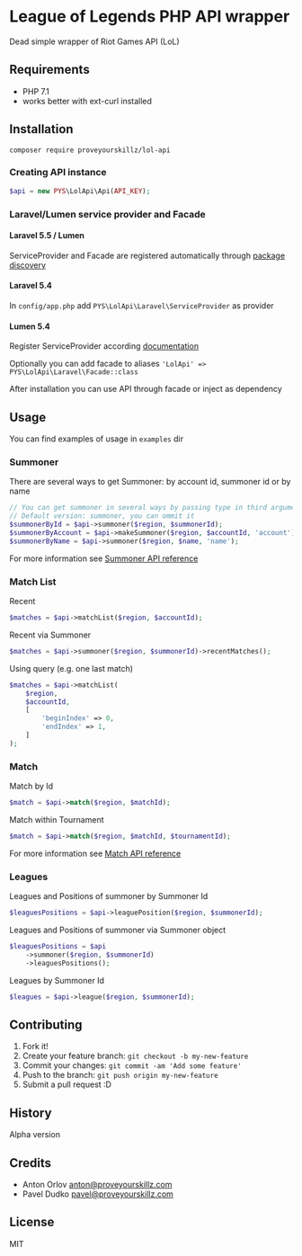 # League of Legends PHP API wrapper

Dead simple wrapper of Riot Games API (LoL)

## Requirements
* PHP 7.1
* works better with ext-curl installed

## Installation

`composer require proveyourskillz/lol-api`

### Creating API instance
```php
$api = new PYS\LolApi\Api(API_KEY);
```
### Laravel/Lumen service provider and Facade

#### Laravel 5.5 / Lumen
ServiceProvider and Facade are registered automatically through [package discovery](https://laravel.com/docs/5.5/packages#package-discovery)

#### Laravel 5.4
In `config/app.php` add `PYS\LolApi\Laravel\ServiceProvider` as provider

#### Lumen 5.4
Register ServiceProvider according [documentation](https://lumen.laravel.com/docs/5.5/providers#registering-providers)

Optionally you can add facade to aliases `'LolApi' => PYS\LolApi\Laravel\Facade::class`

After installation you can use API through facade or inject as dependency

## Usage

You can find examples of usage in `examples` dir

### Summoner
There are several ways to get Summoner: by account id, summoner id or by name

```php
// You can get summoner in several ways by passing type in third argument
// Default version: summoner, you can ommit it
$summonerById = $api->summoner($region, $summonerId);
$summonerByAccount = $api->makeSummoner($region, $accountId, 'account');
$summonerByName = $api->summoner($region, $name, 'name');
```

For more information see [Summoner API reference](https://developer.riotgames.com/api-methods/#summoner-v3)

### Match List

Recent

```php
$matches = $api->matchList($region, $accountId);
```
Recent via Summoner

```php
$matches = $api->summoner($region, $summonerId)->recentMatches();
```

Using query (e.g. one last match)

```php
$matches = $api->matchList(
    $region,
    $accountId,
    [
        'beginIndex' => 0,
        'endIndex' => 1,
    ]
);
```

### Match
Match by Id

```php
$match = $api->match($region, $matchId);
```

Match within Tournament

```php
$match = $api->match($region, $matchId, $tournamentId);
```
For more information see [Match API reference](https://developer.riotgames.com/api-methods/#match-v3)

### Leagues

Leagues and Positions of summoner by Summoner Id

```php
$leaguesPositions = $api->leaguePosition($region, $summonerId);
```

Leagues and Positions of summoner via Summoner object

```php
$leaguesPositions = $api
    ->summoner($region, $summonerId)
    ->leaguesPositions();
```

Leagues by Summoner Id

```php
$leagues = $api->league($region, $summonerId);
```

## Contributing

1. Fork it!
2. Create your feature branch: `git checkout -b my-new-feature`
3. Commit your changes: `git commit -am 'Add some feature'`
4. Push to the branch: `git push origin my-new-feature`
5. Submit a pull request :D

## History

Alpha version

## Credits
- Anton Orlov <anton@proveyourskillz.com>
- Pavel Dudko <pavel@proveyourskillz.com>

## License

MIT 